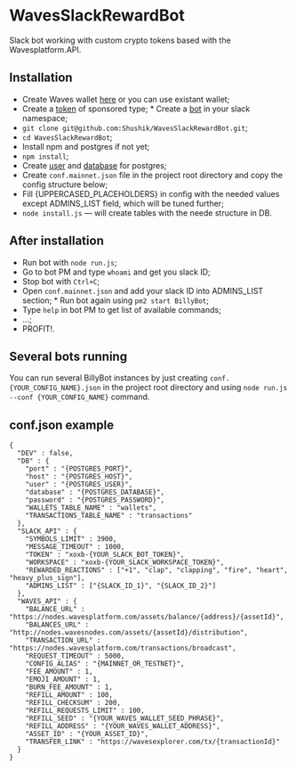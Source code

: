 # WavesSlackRewardBot

Slack bot working with custom crypto tokens based with the Wavesplatform.API.

## Installation

* Create Waves wallet [here](https://client.wavesplatform.com) or you can use existant wallet;
* Create a [token](https://docs.wavesplatform.com/en/waves-client/assets-management/issue-an-asset.html) of sponsored type;
* Create a [bot](https://get.slack.help/hc/en-us/articles/115005265703-Create-a-bot-for-your-workspace) in your slack namespace;
* `git clone git@github.com:Shushik/WavesSlackRewardBot.git`;
* `cd WavesSlackRewardBot`;
* Install npm and postgres if not yet;
* `npm install`;
* Create [user](https://www.postgresql.org/docs/9.5/sql-createuser.html) and [database](https://www.postgresql.org/docs/9.1/sql-createdatabase.html) for postgres;
* Create `conf.mainnet.json` file in the project root directory and copy the config structure below;
* Fill {UPPERCASED_PLACEHOLDERS} in config with the needed values except ADMINS_LIST field, which will be tuned further;
* `node install.js` — will create tables with the neede structure in DB.

## After installation

* Run bot with `node run.js`;
* Go to bot PM and type `whoami` and get you slack ID;
* Stop bot with `Ctrl+C`;
* Open `conf.mainnet.json` and add your slack ID into ADMINS_LIST section;
* Run bot again using `pm2 start BillyBot`;
* Type `help` in bot PM to get list of available commands;
* ...;
* PROFIT!.

## Several bots running

You can run several BillyBot instances by just creating `conf.{YOUR_CONFIG_NAME}.json` in the project root directory and using `node run.js --conf {YOUR_CONFIG_NAME}` command.

## conf.json example

```
{
  "DEV" : false,
  "DB" : {
    "port" : "{POSTGRES_PORT}",
    "host" : "{POSTGRES_HOST}",
    "user" : "{POSTGRES_USER}",
    "database" : "{POSTGRES_DATABASE}",
    "password" : "{POSTGRES_PASSWORD}",
    "WALLETS_TABLE_NAME" : "wallets",
    "TRANSACTIONS_TABLE_NAME" : "transactions"
  },
  "SLACK_API" : {
    "SYMBOLS_LIMIT" : 3900,
    "MESSAGE_TIMEOUT" : 1000,
    "TOKEN" : "xoxb-{YOUR_SLACK_BOT_TOKEN}",
    "WORKSPACE" : "xoxb-{YOUR_SLACK_WORKSPACE_TOKEN}",
    "REWARDED_REACTIONS" : ["+1", "clap", "clapping", "fire", "heart", "heavy_plus_sign"],
    "ADMINS_LIST" : ["{SLACK_ID_1}", "{SLACK_ID_2}"]
  },
  "WAVES_API" : {
    "BALANCE_URL" : "https://nodes.wavesplatform.com/assets/balance/{address}/{assetId}",
    "BALANCES_URL" : "http://nodes.wavesnodes.com/assets/{assetId}/distribution",
    "TRANSACTION_URL" : "https://nodes.wavesplatform.com/transactions/broadcast",
    "REQUEST_TIMEOUT" : 5000,
    "CONFIG_ALIAS" : "{MAINNET_OR_TESTNET}",
    "FEE_AMOUNT" : 1,
    "EMOJI_AMOUNT" : 1,
    "BURN_FEE_AMOUNT" : 1,
    "REFILL_AMOUNT" : 100,
    "REFILL_CHECKSUM" : 200,
    "REFILL_REQUESTS_LIMIT" : 100,
    "REFILL_SEED" : "{YOUR_WAVES_WALLET_SEED_PHRASE}",
    "REFILL_ADDRESS" : "{YOUR_WAVES_WALLET_ADDRESS}",
    "ASSET_ID" : "{YOUR_ASSET_ID}",
    "TRANSFER_LINK" : "https://wavesexplorer.com/tx/{transactionId}"
  }
}
```
